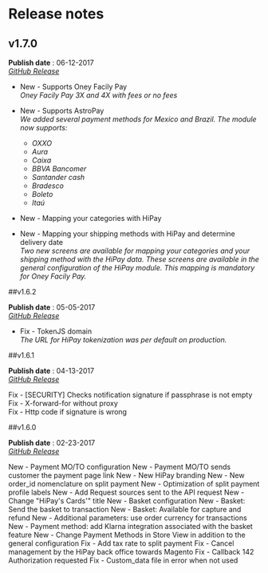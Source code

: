 # Release notes


## v1.7.0

**Publish date** : 06-12-2017  
[*GitHub Release*](https://github.com/hipay/hipay-fullservice-sdk-magento1/releases/tag/1.7.0)


* New - Supports Oney Facily Pay  
*Oney Facily Pay 3X and 4X with fees or no fees*

* New - Supports AstroPay  
*We added several payment methods for Mexico and Brazil.
The module now supports:*
  * *OXXO*
  * *Aura*
  * *Caixa*
  * *BBVA Bancomer*
  * *Santander cash*
  * *Bradesco*
  * *Boleto*
  * *Itaú*


* New - Mapping your categories with HiPay  
* New - Mapping your shipping methods with HiPay and determine delivery date  
*Two new screens are available for mapping your categories and your shipping method with the HiPay data. These screens are available in the general configuration of the HiPay module.
This mapping is mandatory for Oney Facily Pay.*

##v1.6.2

**Publish date** : 05-05-2017  
[*GitHub Release*](https://github.com/hipay/hipay-fullservice-sdk-magento1/releases/tag/1.6.2)

* Fix - TokenJS domain  
*The URL for HiPay tokenization was per default on production.*

##v1.6.1

**Publish date** : 04-13-2017  
[*GitHub Release*](https://github.com/hipay/hipay-fullservice-sdk-magento1/releases/tag/1.6.1)

Fix - [SECURITY] Checks notification signature if passphrase is not empty  
Fix - X-forward-for without proxy  
Fix - Http code if signature is wrong  

##v1.6.0

**Publish date** : 02-23-2017  
[*GitHub Release*](https://github.com/hipay/hipay-fullservice-sdk-magento1/releases/tag/1.6.0)

New - Payment MO/TO configuration
New - Payment MO/TO sends customer the payment page link
New - New HiPay branding
New - New order_id nomenclature on split payment
New - Optimization of split payment profile labels
New - Add Request sources sent to the API request
New - Change "HiPay's Cards'" title
New - Basket configuration
New - Basket: Send the basket to transaction
New - Basket: Available for capture and refund
New - Additional parameters: use order currency for transactions
New - Payment method: add Klarna integration associated with the basket feature
New - Change Payment Methods in Store View in addition to the general configuration
Fix - Add tax rate to split payment
Fix - Cancel management by the HiPay back office towards Magento
Fix - Callback 142 Authorization requested
Fix - Custom_data file in error when not used


